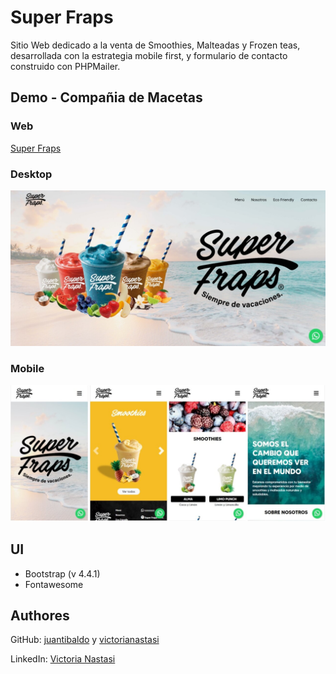 # Super Fraps
Sitio Web dedicado a la venta de Smoothies, Malteadas y Frozen teas, desarrollada con la estrategia mobile first, y formulario de contacto construido con PHPMailer.

## Demo - Compañia de Macetas
### Web
[Super Fraps](https://superfraps.netlify.app/)<br>

### Desktop
![Super Fraps Demo - Desktop](demo/desktop.jpg)

### Mobile
![Super Fraps Demo - Mobile](demo/mobile.jpg)

## UI
- Bootstrap (v 4.4.1)
- Fontawesome

## Authores
GitHub: [juantibaldo](https://github.com/juantibaldo) y [victorianastasi](https://github.com/victorianastasi)

LinkedIn:  [Victoria Nastasi](https://www.linkedin.com/in/victoria-nastasi-74b007237/)
